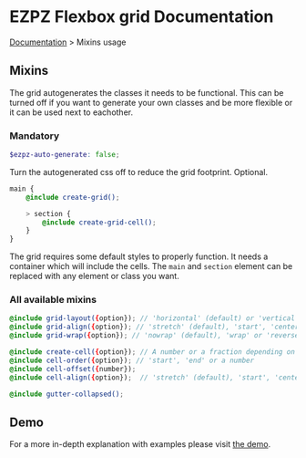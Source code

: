 # EZPZ Flexbox grid Documentation

[Documentation](docs.md) > Mixins usage

## Mixins
The grid autogenerates the classes it needs to be functional. This can be turned off if you want to generate your own classes and be more flexible or it can be used next to eachother.

### Mandatory
```scss
$ezpz-auto-generate: false;
```
Turn the autogenerated css off to reduce the grid footprint. Optional.

```scss
main {
    @include create-grid();

    > section {
        @include create-grid-cell();
    }
}
```

The grid requires some default styles to properly function. It needs a container which will include the cells. The ```main``` and ```section``` element can be replaced with any element or class you want.

### All available mixins
```scss
@include grid-layout({option}); // 'horizontal' (default) or 'vertical'
@include grid-align({option}); // 'stretch' (default), 'start', 'center' or 'end'
@include grid-wrap({option}); // 'nowrap' (default), 'wrap' or 'reverse'

@include create-cell({option}); // A number or a fraction depending on $ezpz-grid-type
@include cell-order({option}); // 'start', 'end' or a number
@include cell-offset({number});
@include cell-align({option});  // 'stretch' (default), 'start', 'center' or 'end'

@include gutter-collapsed();
```

## Demo
For a more in-depth explanation with examples please visit [the demo](http://vicompany.github.io/ezpz-flexbox-grid/mixins.html).
